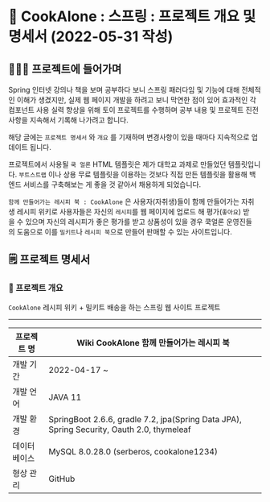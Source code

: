 # 🥘 CookAlone : 스프링  : 프로젝트 개요 및 명세서 (2022-05-31 작성)

## 👨🏻‍💻 프로젝트에 들어가며

Spring 인터넷 강의나 책을 보며 공부하다 보니 스프링 패러다임 및 기능에 대해 전체적인 이해가 생겼지만, 실제 웹 페이지 개발을 하려고 보니 막연한 점이 있어 효과적인 각 컴포넌트 사용 실력 향상을 위해 토이 프로젝트를 수행하며 공부 내용 및 프로젝트 진전사항을 지속해서 기록해 나가려고 합니다.

해당 글에는 `프로젝트 명세서` 와 `개요` 를 기재하며 변경사항이 있을 때마다 지속적으로 업데이트 됩니다.

프로젝트에서 사용될 `쿡 얼론` HTML 템플릿은 제가 대학교 과제로 만들었던 템플릿입니다. `부트스트랩` 이나 상용 무료 템플릿을 이용하는 것보다 직접 만든 템플릿을 활용해 백엔드 서비스를 구축해보는 게 좋을 것 같아서 채용하게 되었습니다.

`함께 만들어가는 레시피 북 : CookAlone` 은 사용자(자취생)들이 함께 만들어가는 자취생 레시피 위키로 사용자들은 자신의 `레시피`를 웹 페이지에 업로드 해 평가(`좋아요`) 받을 수 있으며 자신의 레시피가 좋은 평가를 받고 상품성이 있을 경우 쿡얼론 운영진들의 도움으로 이를 `밀키트`나 `레시피 북`으로 만들어 판매할 수 있는 사이트입니다.

## 🗒️ 프로젝트 명세서

### 📄 프로젝트 개요

`CookAlone` 레시피 위키 + 밀키트 배송을 하는 스프링 웹 사이트 프로젝트 

---

| 프로젝트 명 | Wiki CookAlone 함께 만들어가는 레시피 북 |
| --- | --- |
| 개발 기간 | 2022-04-17 ~ |
| 개발 언어 | JAVA 11 |
| 개발 환경 | SpringBoot 2.6.6, gradle 7.2, jpa(Spring Data JPA), Spring Security, Oauth 2.0, thymeleaf |
| 데이터 베이스 | MySQL 8.0.28.0 (serberos, cookalone1234)  |
| 형상 관리 | GitHub |
